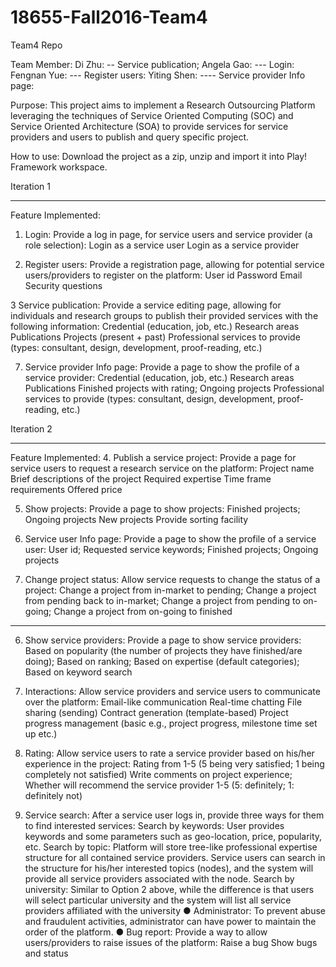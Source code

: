 # 18655-Fall2016-Team4
Team4 Repo

Team Member:
Di Zhu: -- Service publication;
Angela Gao: --- Login:
Fengnan Yue: --- Register users:
Yiting Shen: ---- Service provider Info page:

Purpose:
This project aims to implement a Research Outsourcing Platform leveraging the techniques of Service Oriented Computing (SOC) and Service Oriented Architecture (SOA) to provide services for service providers and users to publish and query specific project.

How to use:
Download the project as a zip, unzip and import it into Play! Framework workspace.

Iteration 1
************************************
Feature Implemented:
1.    Login: Provide a log in page, for service users and service provider (a role selection):
     Login as a service user
     Login as a service provider

2.  Register users: Provide a registration page, allowing for potential service users/providers to register on the platform:
     User id
     Password
     Email
     Security questions

3     Service publication: Provide a service editing page, allowing for individuals and research groups to publish their provided services with the following information:
     Credential (education, job, etc.)
     Research areas
     Publications
     Projects (present + past)
     Professional services to provide (types: consultant, design, development, proof-reading, etc.)

7. Service provider Info page: Provide a page to show the profile of a service provider:
      Credential (education, job, etc.)
      Research areas
      Publications
      Finished projects with rating;
      Ongoing projects
      Professional services to provide (types: consultant, design, development, proof-reading, etc.)



Iteration 2
************************************
Feature Implemented:
4. Publish a service project: Provide a page for service users to request a research service on the platform:
     Project name
     Brief descriptions of the project
     Required expertise
     Time frame requirements
     Offered price

5. Show projects: Provide a page to show projects:
     Finished projects;
     Ongoing projects
     New projects
     Provide sorting facility

8. Service user Info page: Provide a page to show the profile of a service user:
     User id;
     Requested service keywords;
     Finished projects;
     Ongoing projects

9. Change project status: Allow service requests to change the status of a project:
     Change a project from in-market to pending;
     Change a project from pending back to in-market;
     Change a project from pending to on-going;
     Change a project from on-going to finished

****************
6.  Show service providers: Provide a page to show service providers:
    Based on popularity (the number of projects they have finished/are doing);
    Based on ranking;
    Based on expertise (default categories);
    Based on keyword search

10.  Interactions: Allow service providers and service users to communicate over the platform:
     Email-like communication
     Real-time chatting
     File sharing (sending)
     Contract generation (template-based)
     Project progress management (basic e.g., project progress, milestone time set up etc.)

11. Rating: Allow service users to rate a service provider based on his/her experience in the project:
     Rating from 1-5 (5 being very satisfied; 1 being completely not satisfied)
     Write comments on project experience;
     Whether will recommend the service provider 1-5 (5: definitely; 1: definitely not)

12.  Service search: After a service user logs in, provide three ways for them to find interested services:
     Search by keywords: User provides keywords and some parameters such as geo-location, price, popularity, etc.
     Search by topic: Platform will store tree-like professional expertise structure for all contained service providers. Service users can search in the structure for his/her interested topics (nodes), and the system will provide all  service providers associated with the node.
     Search by university: Similar to Option 2 above, while the difference is that users will select particular university and the system will list all service providers affiliated with the university
           ●    Administrator: To prevent abuse and fraudulent activities, administrator can have power to maintain the order of the platform.
           ●    Bug report: Provide a way to allow users/providers to raise issues of the platform:
     Raise a bug
     Show bugs and status
